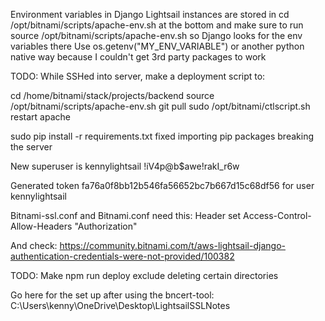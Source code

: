Environment variables in Django Lightsail instances are stored in
cd /opt/bitnami/scripts/apache-env.sh at the bottom and make sure to run
source /opt/bitnami/scripts/apache-env.sh so Django looks for the env variables
there
Use os.getenv("MY_ENV_VARIABLE") or another python native way because I couldn't
get 3rd party packages to work

TODO:
While SSHed into server, make a deployment script to:

cd /home/bitnami/stack/projects/backend
source /opt/bitnami/scripts/apache-env.sh
git pull
sudo /opt/bitnami/ctlscript.sh restart apache

sudo pip install -r requirements.txt fixed importing pip packages breaking the server

New superuser is kennylightsail
!iV4p@b$awe!rakI_r6w

Generated token fa76a0f8bb12b546fa56652bc7b667d15c68df56 for user kennylightsail

Bitnami-ssl.conf and Bitnami.conf need this:
<IfModule mod_headers.c>
Header set Access-Control-Allow-Headers "Authorization"
</IfModule>

And check:
https://community.bitnami.com/t/aws-lightsail-django-authentication-credentials-were-not-provided/100382


TODO: Make npm run deploy exclude deleting certain directories

Go here for the set up after using the bncert-tool: C:\Users\kenny\OneDrive\Desktop\LightsailSSLNotes